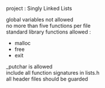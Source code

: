 project : Singly Linked Lists

global variables not allowed\
no more than five functions per file\
standard library functions allowed :
- malloc
- free
- exit

\_putchar is allowed\
include all function signatures in lists.h\
all header files should be guarded
